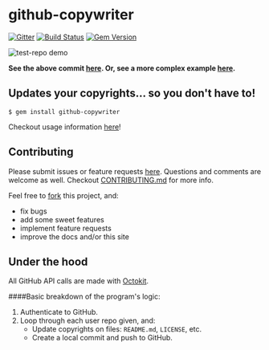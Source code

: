 # github-copywriter

[![Gitter](https://badges.gitter.im/Join%20Chat.svg)](https://gitter.im/ryanmjacobs/github-copywriter?utm_source=badge&utm_medium=badge&utm_campaign=pr-badge&utm_content=badge)
[![Build Status](https://travis-ci.org/ryanmjacobs/github-copywriter.svg?branch=master)](https://travis-ci.org/ryanmjacobs/github-copywriter)
[![Gem Version](https://badge.fury.io/rb/github-copywriter.svg)](http://badge.fury.io/rb/github-copywriter)

![test-repo demo](https://raw.githubusercontent.com/ryanmjacobs/github-copywriter/master/test_repo_demo.gif)

**See the above commit [here](//github.com/ryanmjacobs/test-repo/commit/7b095e65adf4cedcd7891326ec32c5f526838dd5). Or, see a more complex example [here](https://github.com/ryanmjacobs/test-repo/commit/7fbc410ce1171a2e858972b1c7cfed32b86d98e2).**

## Updates your copyrights... so you don't have to!

```
$ gem install github-copywriter
```
Checkout usage information [here](//ryanmjacobs.github.io/github-copywriter)!

## Contributing
Please submit issues or feature requests [here](//github.com/ryanmjacobs/github-copywriter/issues).
Questions and comments are welcome as well. Checkout
[CONTRIBUTING.md](//github.com/ryanmjacobs/github-copywriter/blob/master/CONTRIBUTING.md)
for more info.

Feel free to [fork](//github.com/ryanmjacobs/github-copywriter/fork) this project, and:

* fix bugs
* add some sweet features
* implement feature requests
* improve the docs and/or this site

## Under the hood
All GitHub API calls are made with [Octokit](//github.com/octokit/octokit.rb).

####Basic breakdown of the program's logic:
1. Authenticate to GitHub.
2. Loop through each user repo given, and:
    * Update copyrights on files: `README.md`, `LICENSE`, etc.
    * Create a local commit and push to GitHub.
